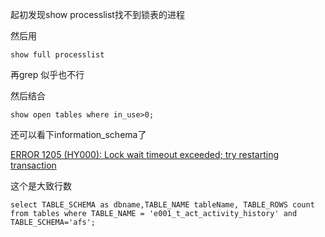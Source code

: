 
起初发现show processlist找不到锁表的进程

然后用
```
show full processlist
```

再grep 似乎也不行

然后结合

```
show open tables where in_use>0;
```

还可以看下information_schema了

[ERROR 1205 (HY000): Lock wait timeout exceeded; try restarting transaction](https://www.cnblogs.com/topicjie/p/7323248.html)

这个是大致行数

```
select TABLE_SCHEMA as dbname,TABLE_NAME tableName, TABLE_ROWS count from tables where TABLE_NAME = 'e001_t_act_activity_history' and TABLE_SCHEMA='afs';
```


